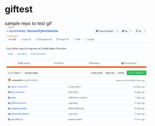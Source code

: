 # giftest
sample repo to test gif
<img width="460" height="300" src="https://github.com/akshayvernekar/giftest/blob/master/howtodownload.gif">
